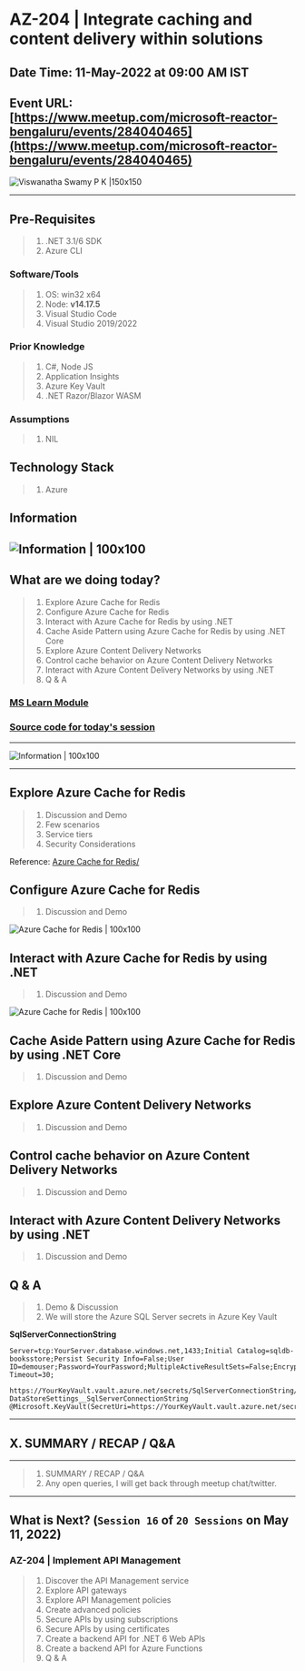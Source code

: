 # AZ-204 | Integrate caching and content delivery within solutions

## Date Time: 11-May-2022 at 09:00 AM IST

## Event URL: [https://www.meetup.com/microsoft-reactor-bengaluru/events/284040465](https://www.meetup.com/microsoft-reactor-bengaluru/events/284040465)

![Viswanatha Swamy P K |150x150](./Documentation/Images/ViswanathaSwamyPK.PNG)

---

## Pre-Requisites

> 1. .NET 3.1/6 SDK
> 1. Azure CLI

### Software/Tools

> 1. OS: win32 x64
> 1. Node: **v14.17.5**
> 1. Visual Studio Code
> 1. Visual Studio 2019/2022

### Prior Knowledge

> 1. C#, Node JS
> 1. Application Insights
> 1. Azure Key Vault
> 1. .NET Razor/Blazor WASM

### Assumptions

> 1. NIL

## Technology Stack

> 1. Azure

## Information

## ![Information | 100x100](./Documentation/Images/Information.PNG)

## What are we doing today?

> 1. Explore Azure Cache for Redis
> 1. Configure Azure Cache for Redis
> 1. Interact with Azure Cache for Redis by using .NET
> 1. Cache Aside Pattern using Azure Cache for Redis by using .NET Core
> 1. Explore Azure Content Delivery Networks
> 1. Control cache behavior on Azure Content Delivery Networks
> 1. Interact with Azure Content Delivery Networks by using .NET
> 1. Q & A

### [MS Learn Module](https://docs.microsoft.com/en-us/learn/paths/az-204-integrate-caching-content-delivery-within-solutions/)

### [Source code for today's session](https://github.com/vishipayyallore/blazorwasm-dot-net6-containerized)
---

![Information | 100x100](./Documentation/Images/SeatBelt.PNG)

---

## Explore Azure Cache for Redis
> 1. Discussion and Demo
> 1. Few scenarios
> 1. Service tiers
> 1. Security Considerations

Reference: [Azure Cache for Redis/](https://docs.microsoft.com/en-us/learn/modules/develop-for-azure-cache-for-redis/)

## Configure Azure Cache for Redis
> 1. Discussion and Demo

![Azure Cache for Redis | 100x100](./Documentation/Images/AzureCacheRedis_1.PNG)

## Interact with Azure Cache for Redis by using .NET
> 1. Discussion and Demo

![Azure Cache for Redis | 100x100](./Documentation/Images/AzureCacheRedis_2.PNG)

## Cache Aside Pattern using Azure Cache for Redis by using .NET Core
> 1. Discussion and Demo

## Explore Azure Content Delivery Networks
> 1. Discussion and Demo

## Control cache behavior on Azure Content Delivery Networks
> 1. Discussion and Demo

## Interact with Azure Content Delivery Networks by using .NET
> 1. Discussion and Demo

## Q & A



> 1. Demo & Discussion
> 1. We will store the Azure SQL Server secrets in Azure Key Vault

**SqlServerConnectionString**

```
Server=tcp:YourServer.database.windows.net,1433;Initial Catalog=sqldb-booksstore;Persist Security Info=False;User ID=demouser;Password=YourPassword;MultipleActiveResultSets=False;Encrypt=True;TrustServerCertificate=False;Connection Timeout=30;
```

```
https://YourKeyVault.vault.azure.net/secrets/SqlServerConnectionString/5038a0ac6f2c4dc6adb0098517c09253
DataStoreSettings__SqlServerConnectionString
@Microsoft.KeyVault(SecretUri=https://YourKeyVault.vault.azure.net/secrets/SqlServerConnectionString/5038a0ac6f2c4dc6adb0098517c09253)
```
---

## X. SUMMARY / RECAP / Q&A

---

> 1. SUMMARY / RECAP / Q&A
> 2. Any open queries, I will get back through meetup chat/twitter.

---

## What is Next? (`Session 16` of `20 Sessions` on May 11, 2022)

### AZ-204 | Implement API Management

> 1. Discover the API Management service
> 1. Explore API gateways
> 1. Explore API Management policies
> 1. Create advanced policies
> 1. Secure APIs by using subscriptions
> 1. Secure APIs by using certificates
> 1. Create a backend API for .NET 6 Web APIs
> 1. Create a backend API for Azure Functions
> 1. Q & A
